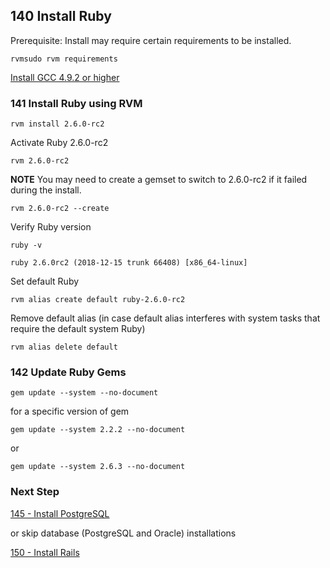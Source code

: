 ## 140 Install Ruby

Prerequisite: Install may require certain requirements to be installed.

```
rvmsudo rvm requirements
```

[Install GCC 4.9.2 or higher](https://github.com/sleepepi/sleepepi/blob/master/virtual-machines/910-gcc.md)

### 141 Install Ruby using RVM

```
rvm install 2.6.0-rc2
```

Activate Ruby 2.6.0-rc2

```
rvm 2.6.0-rc2
```

**NOTE** You may need to create a gemset to switch to 2.6.0-rc2 if it failed during the install.

```
rvm 2.6.0-rc2 --create
```

Verify Ruby version

```
ruby -v
```

```console
ruby 2.6.0rc2 (2018-12-15 trunk 66408) [x86_64-linux]
```

Set default Ruby

```
rvm alias create default ruby-2.6.0-rc2
```

Remove default alias (in case default alias interferes with system tasks that require the default system Ruby)

```
rvm alias delete default
```

### 142 Update Ruby Gems

```
gem update --system --no-document
```

for a specific version of gem

```
gem update --system 2.2.2 --no-document
```

or

```
gem update --system 2.6.3 --no-document
```

### Next Step

[145 - Install PostgreSQL](https://github.com/sleepepi/sleepepi/tree/master/virtual-machines/145-install-postgresql.md)

or skip database (PostgreSQL and Oracle) installations

[150 - Install Rails](https://github.com/sleepepi/sleepepi/tree/master/virtual-machines/150-install-rails.md)
